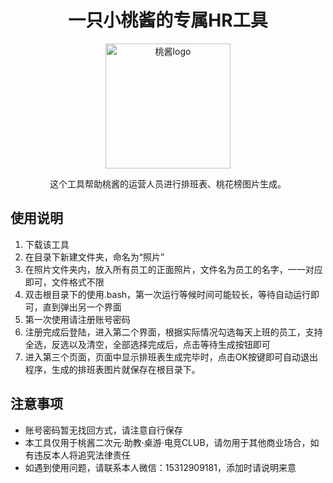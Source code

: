 <h1 align="center">一只小桃酱的专属HR工具</h1>

<p align="center">
	<img src="https://gitee.com/prayerz/HRTable/blob/master/res/logo.png" width="200" height="200" alt="桃酱logo"></a>
</p>

<div align="center">

这个工具帮助桃酱的运营人员进行排班表、桃花榜图片生成。

</div>

## 使用说明

1. 下载该工具
2. 在目录下新建文件夹，命名为“照片”
3. 在照片文件夹内，放入所有员工的正面照片，文件名为员工的名字，一一对应即可，文件格式不限
4. 双击根目录下的使用.bash，第一次运行等候时间可能较长，等待自动运行即可，直到弹出另一个界面
5. 第一次使用请注册账号密码
6. 注册完成后登陆，进入第二个界面，根据实际情况勾选每天上班的员工，支持全选，反选以及清空，全部选择完成后，点击等待生成按钮即可
7. 进入第三个页面，页面中显示排班表生成完毕时，点击OK按键即可自动退出程序，生成的排班表图片就保存在根目录下。

## 注意事项

- 账号密码暂无找回方式，请注意自行保存
- 本工具仅用于桃酱二次元·助教·桌游·电竞CLUB，请勿用于其他商业场合，如有违反本人将追究法律责任
- 如遇到使用问题，请联系本人微信：15312909181，添加时请说明来意
